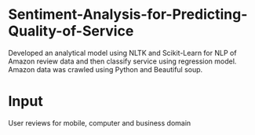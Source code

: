 # Sentiment-Analysis-for-Predicting-Quality-of-Service
Developed an analytical model using NLTK and Scikit-Learn for NLP of Amazon review data and then classify service using regression model. Amazon data was crawled using Python and Beautiful soup.

# Input
User reviews for mobile, computer and business domain


